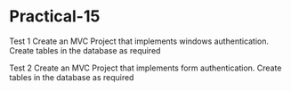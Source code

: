 # Practical-15
Test 1
 Create an MVC Project that implements windows authentication. Create tables in the database as required

Test 2
 Create an MVC Project that implements form authentication. Create tables in the database as required

